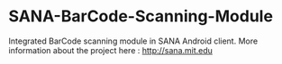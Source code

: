 # SANA-BarCode-Scanning-Module

Integrated BarCode scanning module in SANA Android client. More information about the project here : http://sana.mit.edu
